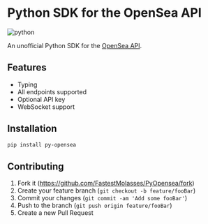 # Python SDK for the OpenSea API

![python](https://github.com/FastestMolasses/PyOpensea/actions/workflows/main.yaml/badge.svg)

An unofficial Python SDK for the [OpenSea API](https://docs.opensea.io/reference/api-overview).

## Features

- Typing
- All endpoints supported
- Optional API key
- WebSocket support

## Installation

```bash
pip install py-opensea
```

## Contributing

1. Fork it (<https://github.com/FastestMolasses/PyOpensea/fork>)
2. Create your feature branch (`git checkout -b feature/fooBar`)
3. Commit your changes (`git commit -am 'Add some fooBar'`)
4. Push to the branch (`git push origin feature/fooBar`)
5. Create a new Pull Request
